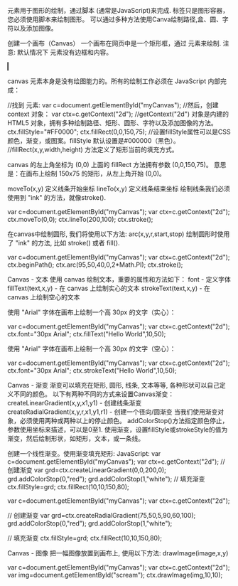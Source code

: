<canvas> 元素用于图形的绘制，通过脚本 (通常是JavaScript)来完成.
<canvas> 标签只是图形容器，您必须使用脚本来绘制图形。
可以通过多种方法使用Canva绘制路径,盒、圆、字符以及添加图像。


创建一个画布（Canvas）
一个画布在网页中是一个矩形框，通过 <canvas> 元素来绘制.
注意: 默认情况下 <canvas> 元素没有边框和内容。

<canvas id="myCanvas" width="200" height="100"></canvas>
<canvas id="myCanvas" width="200" height="100" style="border:1px solid #000000;"></canvas>



canvas 元素本身是没有绘图能力的。所有的绘制工作必须在 JavaScript 内部完成：

//找到 <canvas> 元素:
var c=document.getElementById("myCanvas");
//然后，创建 context 对象：
var ctx=c.getContext("2d");
//getContext("2d") 对象是内建的 HTML5 对象，拥有多种绘制路径、矩形、圆形、字符以及添加图像的方法。
ctx.fillStyle="#FF0000";
ctx.fillRect(0,0,150,75);
//设置fillStyle属性可以是CSS颜色，渐变，或图案。fillStyle 默认设置是#000000（黑色）。
//fillRect(x,y,width,height) 方法定义了矩形当前的填充方式。


canvas 的左上角坐标为 (0,0)
上面的 fillRect 方法拥有参数 (0,0,150,75)。
意思是：在画布上绘制 150x75 的矩形，从左上角开始 (0,0)。


moveTo(x,y) 定义线条开始坐标
lineTo(x,y) 定义线条结束坐标
绘制线条我们必须使用到 "ink" 的方法，就像stroke().

var c=document.getElementById("myCanvas");
var ctx=c.getContext("2d");
ctx.moveTo(0,0);
ctx.lineTo(200,100);
ctx.stroke();


在canvas中绘制圆形, 我们将使用以下方法:
arc(x,y,r,start,stop)
绘制圆形时使用了 "ink" 的方法, 比如 stroke() 或者 fill().

var c=document.getElementById("myCanvas");
var ctx=c.getContext("2d");
ctx.beginPath();
ctx.arc(95,50,40,0,2*Math.PI);
ctx.stroke();

Canvas - 文本
使用 canvas 绘制文本，重要的属性和方法如下：
font - 定义字体
fillText(text,x,y) - 在 canvas 上绘制实心的文本
strokeText(text,x,y) - 在 canvas 上绘制空心的文本

使用 "Arial" 字体在画布上绘制一个高 30px 的文字（实心）：

var c=document.getElementById("myCanvas");
var ctx=c.getContext("2d");
ctx.font="30px Arial";
ctx.fillText("Hello World",10,50);


使用 "Arial" 字体在画布上绘制一个高 30px 的文字（空心）：

var c=document.getElementById("myCanvas");
var ctx=c.getContext("2d");
ctx.font="30px Arial";
ctx.strokeText("Hello World",10,50);



Canvas - 渐变
渐变可以填充在矩形, 圆形, 线条, 文本等等, 各种形状可以自己定义不同的颜色。
以下有两种不同的方式来设置Canvas渐变：
createLinearGradient(x,y,x1,y1) - 创建线条渐变
createRadialGradient(x,y,r,x1,y1,r1) - 创建一个径向/圆渐变
当我们使用渐变对象，必须使用两种或两种以上的停止颜色。
addColorStop()方法指定颜色停止，参数使用坐标来描述，可以是0至1.
使用渐变，设置fillStyle或strokeStyle的值为 渐变，然后绘制形状，如矩形，文本，或一条线。

创建一个线性渐变。使用渐变填充矩形:
JavaScript:
var c=document.getElementById("myCanvas");
var ctx=c.getContext("2d");
// 创建渐变
var grd=ctx.createLinearGradient(0,0,200,0);
grd.addColorStop(0,"red");
grd.addColorStop(1,"white");
// 填充渐变
ctx.fillStyle=grd;
ctx.fillRect(10,10,150,80);




var c=document.getElementById("myCanvas");
var ctx=c.getContext("2d");
 
// 创建渐变
var grd=ctx.createRadialGradient(75,50,5,90,60,100);
grd.addColorStop(0,"red");
grd.addColorStop(1,"white");
 
// 填充渐变
ctx.fillStyle=grd;
ctx.fillRect(10,10,150,80);


Canvas - 图像
把一幅图像放置到画布上, 使用以下方法:
drawImage(image,x,y)


var c=document.getElementById("myCanvas");
var ctx=c.getContext("2d");
var img=document.getElementById("scream");
ctx.drawImage(img,10,10);
